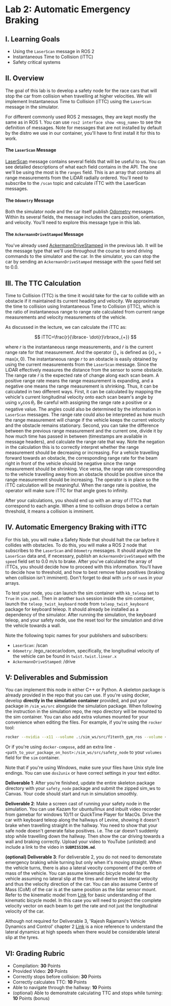 # Lab 2: Automatic Emergency Braking

## I. Learning Goals

- Using the `LaserScan` message in ROS 2
- Instantaneous Time to Collision (iTTC)
- Safety critical systems

## II. Overview

The goal of this lab is to develop a safety node for the race cars that will stop the car from collision when travelling at higher velocities. We will implement Instantaneous Time to Collision (iTTC) using the `LaserScan` message in the simulator.

For different commonly used ROS 2 messages, they are kept mostly the same as in ROS 1. You can use `ros2 interface show <msg_name>` to see the definition of messages. Note for messages that are not installed by default by the distro we use in our container, you'll have to first install it for this to work.

#### The `LaserScan` Message

[LaserScan](http://docs.ros.org/en/noetic/api/sensor_msgs/html/msg/LaserScan.html) message contains several fields that will be useful to us. You can see detailed descriptions of what each field contains in the API. The one we'll be using the most is the `ranges` field. This is an array that contains all range measurements from the LiDAR radially ordered. You'll need to subscribe to the `/scan` topic and calculate iTTC with the LaserScan messages.

#### The `Odometry` Message

Both the simulator node and the car itself publish [Odometry](http://docs.ros.org/en/noetic/api/nav_msgs/html/msg/Odometry.html) messages. Within its several fields, the message includes the cars position, orientation, and velocity. You'll need to explore this message type in this lab.

#### The `AckermannDriveStamped` Message

You've already used [AckermannDriveStamped](http://docs.ros.org/en/jade/api/ackermann_msgs/html/msg/AckermannDriveStamped.html) in the previous lab. It will be the message type that we'll use throughout the course to send driving commands to the simulator and the car. In the simulator, you can stop the car by sending an `AckermannDriveStamped` message with the `speed` field set to 0.0.

## III. The TTC Calculation

Time to Collision (TTC) is the time it would take for the car to collide with an obstacle if it maintained its current heading and velocity. We approximate the time to collision using Instantaneous Time to Collision (iTTC), which is the ratio of instantaneous range to range rate calculated from current range measurements and velocity measurements of the vehicle.

As discussed in the lecture, we can calculate the iTTC as:

$$ iTTC=\frac{r}{\lbrace- \dot{r}\rbrace_{+}} $$

where $r$ is the instantaneous range measurements, and $\dot{r}$ is the current range rate for that measurement.
And the operator $\lbrace \rbrace_{+}$ is defined as $\lbrace x\rbrace_{+} = \text{max}( x, 0 )$.
The instantaneous range $r$ to an obstacle is easily obtained by using the current measurements from the `LaserScan` message. Since the LiDAR effectively measures the distance from the sensor to some obstacle.
The range rate $\dot{r}$ is the expected rate of change along each scan beam. A positive range rate means the range measurement is expanding, and a negative one means the range measurement is shrinking.
Thus, it can be calculated in two different ways.
First, it can be calculated by mapping the vehicle's current longitudinal velocity onto each scan beam's angle by using $v_x \cos{\theta_{i}}$. Be careful with assigning the range rate a positive or a negative value.
The angles could also be determined by the information in `LaserScan` messages. The range rate could also be interpreted as how much the range measurement will change if the vehicle keeps the current velocity and the obstacle remains stationary.
Second, you can take the difference between the previous range measurement and the current one, divide it by how much time has passed in between (timestamps are available in message headers), and calculate the range rate that way.
Note the negation in the calculation this is to correctly interpret whether the range measurement should be decreasing or increasing. For a vehicle travelling forward towards an obstacle, the corresponding range rate for the beam right in front of the vehicle should be negative since the range measurement should be shrinking. Vice versa, the range rate corresponding to the vehicle travelling away from an obstacle should be positive since the range measurement should be increasing. The operator is in place so the iTTC calculation will be meaningful. When the range rate is positive, the operator will make sure iTTC for that angle goes to infinity.

After your calculations, you should end up with an array of iTTCs that correspond to each angle. When a time to collision drops below a certain threshold, it means a collision is imminent.

## IV. Automatic Emergency Braking with iTTC

For this lab, you will make a Safety Node that should halt the car before it collides with obstacles. To do this, you will make a ROS 2 node that subscribes to the `LaserScan` and `Odometry` messages. It should analyze the `LaserScan` data and, if necessary, publish an `AckermannDriveStamped` with the `speed` field set to 0.0 m/s to brake. After you've calculated the array of iTTCs, you should decide how to proceed with this information. You'll have to decide how to threshold, and how to best remove false positives (braking when collision isn't imminent). Don't forget to deal with `inf`s or `nan`s in your arrays.

To test your node, you can launch the sim container with `kb_teleop` set to `True` in `sim.yaml`. Then in another `bash` session inside the sim container, launch the `teleop_twist_keyboard` node from `teleop_twist_keyboard` package for keyboard teleop. It should already be installed as a dependency of the simulator. After running the simulation, the keyboard teleop, and your safety node, use the reset tool for the simulation and drive the vehicle towards a wall.

Note the following topic names for your publishers and subscribers:

- `LaserScan`: /scan
- `Odometry`: /ego_racecar/odom, specifically, the longitudinal velocity of the vehicle can be found in `twist.twist.linear.x`
- `AckermannDriveStamped`: /drive

## V: Deliverables and Submission
You can implement this node in either C++ or Python. A skeleton package is already provided in the repo that you can use. If you're using docker, develop **directly in the simulation container** provided, and put your package in `/sim_ws/src` alongside the simulation package.
When following the instruction in the simulation repo, the repo directory will be mounted to the sim container. You can also add extra volumes mounted for your convenience when editing the files. For example, if you're using the `rocker` tool:

```bash
rocker --nvidia --x11 --volume .:/sim_ws/src/f1tenth_gym_ros --volume <path_to_your_package_on_host>:/sim_ws/src/safety_node -- f1tenth_gym_ros
```

Or if you're using `docker-compose`, add an extra line `- <path_to_your_package_on_host>:/sim_ws/src/safety_node` to your `volumes` field for the `sim` container.

Note that if you're using Windows, make sure your files have Unix style line endings. You can use `dos2unix` or have correct settings in your text editor.

**Deliverable 1**: After you're finished, update the entire skeleton package directory with your `safety_node` package and submit the zipped sim_ws to Canvas. Your code should start and run in simulation smoothly.

**Deliverable 2**: Make a screen cast of running your safety node in the simulation. You can use Kazam for ubuntu/linux and inbuilt video recorder from gamebar for windows 10/11 or QuickTime Player for MacOs. Drive the car with keyboard teleop along the hallways of Levine, showing it doesn't brake when travelling straight in the hallway. You need to show that your safe node doesn't generate false positives. i.e. The car doesn't suddenly stop while travelling down the hallway. Then show the car driving towards a wall and braking correctly. Upload your video to YouTube (unlisted) and include a link to the video in **`SUBMISSION.md`**.

**(optional) Deliverable 3**: For deliverable 2, you do not need to demonstate emergency braking while turning but only when it's moving straight. When the vehicle turns, there is also a lateral veocity component of the centre of mass of the vehicle. You can assume kinematic bicycle model for the vehicle assuming no lateral slip at the tires and derive the lateral velocity and thus the velocity direction of the car. You can also assume Centre of Mass (CoM) of the car is at the same position as the lidar sensor mount. Refer to the kinematic model from [Link](https://www.mdpi.com/1424-8220/19/24/5430) for basic understanding of the kinematic bicycle model. In this case you will need to project the complete velocity vector on each beam to get the rate and not just the longitudinal velocity of the car. 

Although not required for Deliverable 3, 'Rajesh Rajamani's Vehicle Dynamics and Control' chapter 2 [Link](https://link.springer.com/book/10.1007/978-1-4614-1433-9) is a nice reference to understand the lateral dynamics at high speeds when there would be considerable lateral slip at the tyres. 

## VI: Grading Rubric
- Compilation: **30** Points
- Provided Video: **20** Points
- Correctly stops before collision: **30** Points
- Correctly calculates TTC: **10** Points
- Able to navigate through the hallway: **10** Points
- (optional) Able to demonstrate calculating TTC and stops while turning: **10** Points (bonus)
